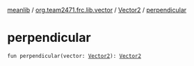[meanlib](../../index.md) / [org.team2471.frc.lib.vector](../index.md) / [Vector2](index.md) / [perpendicular](./perpendicular.md)

# perpendicular

`fun perpendicular(vector: `[`Vector2`](index.md)`): `[`Vector2`](index.md)
